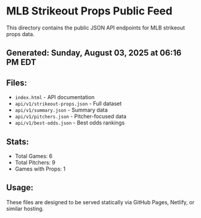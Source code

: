 # MLB Strikeout Props Public Feed

This directory contains the public JSON API endpoints for MLB strikeout props data.

## Generated: Sunday, August 03, 2025 at 06:16 PM EDT

## Files:
- `index.html` - API documentation
- `api/v1/strikeout-props.json` - Full dataset
- `api/v1/summary.json` - Summary data
- `api/v1/pitchers.json` - Pitcher-focused data  
- `api/v1/best-odds.json` - Best odds rankings

## Stats:
- Total Games: 6
- Total Pitchers: 9
- Games with Props: 1

## Usage:
These files are designed to be served statically via GitHub Pages, Netlify, or similar hosting.
